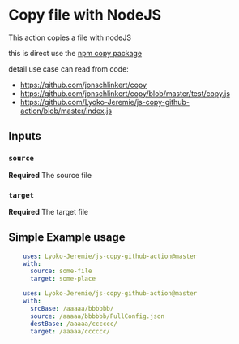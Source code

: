 # Copy file with NodeJS 

This action copies a file with nodeJS

this is direct use the [npm copy package](https://www.npmjs.com/package/copy)

detail use case can read from code:
* https://github.com/jonschlinkert/copy
* https://github.com/jonschlinkert/copy/blob/master/test/copy.js
* https://github.com/Lyoko-Jeremie/js-copy-github-action/blob/master/index.js

## Inputs

### `source`

**Required** The source file

### `target`

**Required** The target file


## Simple Example usage

```yaml
    uses: Lyoko-Jeremie/js-copy-github-action@master
    with:
      source: some-file
      target: some-place
```

```yaml
    uses: Lyoko-Jeremie/js-copy-github-action@master
    with:
      srcBase: /aaaaa/bbbbbb/
      source: /aaaaa/bbbbbb/FullConfig.json
      destBase: /aaaaa/cccccc/
      target: /aaaaa/cccccc/
```
